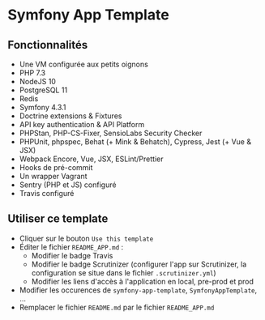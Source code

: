 # Symfony App Template

## Fonctionnalités

- Une VM configurée aux petits oignons
- PHP 7.3
- NodeJS 10
- PostgreSQL 11
- Redis
- Symfony 4.3.1
- Doctrine extensions & Fixtures
- API key authentication & API Platform
- PHPStan, PHP-CS-Fixer, SensioLabs Security Checker
- PHPUnit, phpspec, Behat (+ Mink & Behatch), Cypress, Jest (+ Vue & JSX)
- Webpack Encore, Vue, JSX, ESLint/Prettier
- Hooks de pré-commit
- Un wrapper Vagrant
- Sentry (PHP et JS) configuré
- Travis configuré

## Utiliser ce template

- Cliquer sur le bouton `Use this template`
- Éditer le fichier `README_APP.md` :
  - Modifier le badge Travis
  - Modifier le badge Scrutinizer (configurer l'app sur Scrutinizer, la configuration se situe dans le fichier `.scrutinizer.yml`)
  - Modifier les liens d'accès à l'application en local, pre-prod et prod
- Modifier les occurences de `symfony-app-template`, `SymfonyAppTemplate`, ...
- Remplacer le fichier `README.md` par le fichier `README_APP.md`
